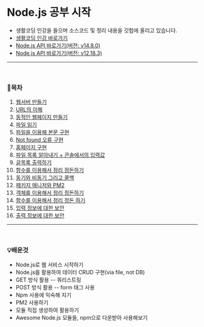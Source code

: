 # Node.js 공부 시작

- 생활코딩 인강을 들으며 소스코드 및 정리 내용을 깃헙에 올리고 있습니다.
- [생활코딩 인강 바로가기](https://www.opentutorials.org/course/3332)
- [Node.js API 바로가기(버전: v14.8.0)](https://nodejs.org/dist/latest-v14.x/docs/api/)
- [Node.js API 바로가기(버전: v12.18.3)](https://nodejs.org/dist/latest-v12.x/docs/api/)

---

​          

### 📌목차

1. [웹서버 만들기](https://github.com/JHM9191/Nodejs_practice/tree/master/01_creating_webserver)
2. [URL의 이해](https://github.com/JHM9191/Nodejs_practice/tree/master/02_url)
3. [동적인 웹페이지 만들기](https://github.com/JHM9191/Nodejs_practice/tree/master/03_dynamic_web)
4. [파일 읽기](https://github.com/JHM9191/Nodejs_practice/tree/master/04_Read_file)
5. [파일을 이용해 본문 구현](https://github.com/JHM9191/Nodejs_practice/tree/master/05_data)
6. [Not found 오류 구현](https://github.com/JHM9191/Nodejs_practice/tree/master/06_not_found)
7. [홈페이지 구현](https://github.com/JHM9191/Nodejs_practice/tree/master/07_home)
8. [파일 목록 알아내기 + 콘솔에서의 입력값](https://github.com/JHM9191/Nodejs_practice/tree/master/08_filelist)
9. [글목록 출력하기](https://github.com/JHM9191/Nodejs_practice/tree/master/09_out_using_files)
10. [함수를 이용해서 정리 정돈하기](https://github.com/JHM9191/Nodejs_practice/tree/master/10_organize_using_functions)
11. [동기와 비동기 그리고 콜백](https://github.com/JHM9191/Nodejs_practice/tree/master/11_sync_async)
12. [패키지 매니저와 PM2](https://github.com/JHM9191/Nodejs_practice/tree/master/12_npm_pm2)
13. [객체를 이용해서 정리 정돈하기](https://github.com/JHM9191/Nodejs_practice/tree/master/13_using_object)
14. [함수를 이용해서 정리 정돈 하기](https://github.com/JHM9191/Nodejs_practice/tree/master/14_using_module)
15. [입력 정보에 대한 보안](https://github.com/JHM9191/Nodejs_practice/tree/master/15_input_security)
16. [출력 정보에 대한 보안](https://github.com/JHM9191/Nodejs_practice/tree/master/16_output_security)

---

​           

### 💡배운것

- Node.js로 웹 서비스 시작하기
- Node.js를 활용하여 데이터 CRUD 구현(via file, not DB)
- GET 방식 활용 -- 쿼리스트링
- POST 방식 활용 -- form 태그 사용
- Npm 사용에 익숙해 지기
- PM2 사용하기
- 모듈 직접 생성하여 활용하기
- Awesome Node.js 모듈들, npm으로 다운받아 사용해보기
